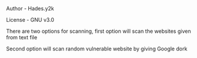 Author  - Hades.y2k

License - GNU v3.0

There are two options for scanning, first option will scan the websites given from text file

Second option will scan random vulnerable website by giving Google dork


